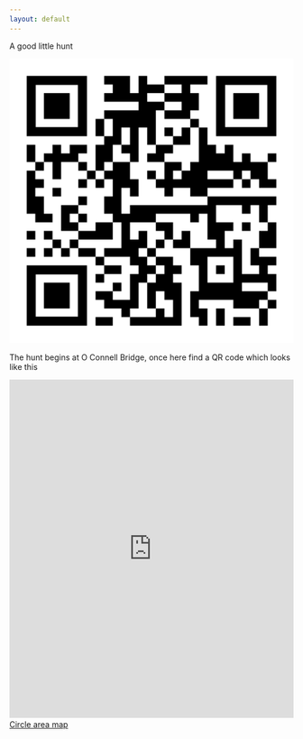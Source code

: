 ```yaml
---
layout: default
---
```

A good little hunt


![](/assets/exampleqr.png)

The hunt begins at O Connell Bridge, once here find a QR code which looks like this

<div style="width: 100%"><iframe width="100%" height="600" frameborder="0" scrolling="no" marginheight="0" marginwidth="0" src="https://maps.google.com/maps?width=100%25&amp;height=600&amp;hl=en&amp;q=O%20Connell%20Bridge+(My%20Business%20Name)&amp;t=&amp;z=14&amp;ie=UTF8&amp;iwloc=B&amp;output=embed"></iframe><a href="https://www.maps.ie/draw-radius-circle-map/">Circle area map</a></div>